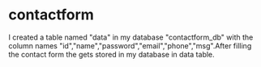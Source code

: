 # contactform
I created a table named "data" in my database "contactform_db" with the column names "id","name","password","email","phone","msg".After filling the contact form the gets stored in my database in data table.
